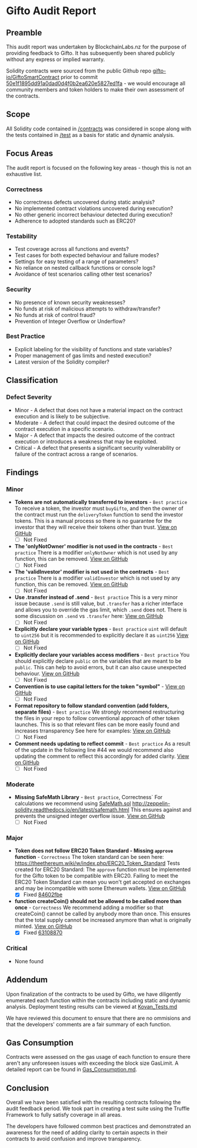 # Gifto Audit Report

## Preamble
This audit report was undertaken by BlockchainLabs.nz for the purpose of providing feedback to Gifto. It has subsequently been shared publicly without any express or implied warranty.

Solidity contracts were sourced from the public Github repo [gifto-io/GiftoSmartContract](https://github.com/BlockchainLabsNZ/gifto-contracts/) prior to commit [50e1f1895dd91a0dad0d4f0b2ea620e5827ed1fa](https://github.com/gifto-io/GiftoSmartContract/tree/50e1f1895dd91a0dad0d4f0b2ea620e5827ed1fa) - we would encourage all community members and token holders to make their own assessment of the contracts.

## Scope
All Solidity code contained in [/contracts](https://github.com/BlockchainLabsNZ/gifto-contracts/tree/master/contracts) was considered in scope along with the tests contained in [/test](https://github.com/BlockchainLabsNZ/gifto-contracts/tree/master/test) as a basis for static and dynamic analysis.

## Focus Areas
The audit report is focused on the following key areas - though this is not an exhaustive list.
### Correctness
- No correctness defects uncovered during static analysis?
- No implemented contract violations uncovered during execution?
- No other generic incorrect behaviour detected during execution?
- Adherence to adopted standards such as ERC20?
### Testability
- Test coverage across all functions and events?
- Test cases for both expected behaviour and failure modes?
- Settings for easy testing of a range of parameters?
- No reliance on nested callback functions or console logs?
- Avoidance of test scenarios calling other test scenarios?
### Security
- No presence of known security weaknesses?
- No funds at risk of malicious attempts to withdraw/transfer?
- No funds at risk of control fraud?
- Prevention of Integer Overflow or Underflow?
### Best Practice
- Explicit labeling for the visibility of functions and state variables?
- Proper management of gas limits and nested execution?
- Latest version of the Solidity compiler?

## Classification
### Defect Severity
- Minor - A defect that does not have a material impact on the contract execution and is likely to be subjective.
- Moderate - A defect that could impact the desired outcome of the contract execution in a specific scenario.
- Major - A defect that impacts the desired outcome of the contract execution or introduces a weakness that may be exploited.
- Critical - A defect that presents a significant security vulnerability or failure of the contract across a range of scenarios.

## Findings
### Minor
- **Tokens are not automatically transferred to investors** - `Best practice` To receive a token, the investor must `buyGifto`, and then the owner of the contract must run the `deliveryToken` function to send the investor tokens. This is a manual process so there is no guarantee for the investor that they will receive their tokens other than trust. [View on GitHub](https://github.com/BlockchainLabsNZ/gifto-contracts/issues/12)
  - [ ] Not Fixed
- **The 'onlyNotOwner' modifier is not used in the contracts** - `Best practice` There is a modifier `onlyNotOwner` which is not used by any function, this can be removed. [View on GitHub](https://github.com/BlockchainLabsNZ/gifto-contracts/issues/13)
  - [ ] Not Fixed
- **The 'validInvestor' modifier is not used in the contracts** - `Best practice` There is a modifier `validInvestor` which is not used by any function, this can be removed. [View on GitHub](https://github.com/BlockchainLabsNZ/gifto-contracts/issues/14)
  - [ ] Not Fixed
- **Use .transfer instead of .send** - `Best practice` This is a very minor issue because `.send` is still value, but `.transfer` has a richer interface and allows you to override the gas limit, which `.send` does not. There is some discussion on `.send` vs `.transfer` here:   [View on GitHub](https://github.com/BlockchainLabsNZ/gifto-contracts/issues/10)
  - [ ] Not Fixed
- **Explicitly declare your variable types** - `Best practice` `uint` will default to `uint256` but it is recommended to explicitly declare it as `uint256`  [View on GitHub](https://github.com/BlockchainLabsNZ/gifto-contracts/issues/9)
  - [ ] Not Fixed
- **Explicitly declare your variables access modifiers** - `Best practice` You should explicitly declare `public` on the variables that are meant to be `public`. This can help to avoid errors, but it can also cause unexpected behaviour.  [View on GitHub](https://github.com/BlockchainLabsNZ/gifto-contracts/issues/8)
  - [ ] Not Fixed
- **Convention is to use capital letters for the token "symbol"** -    [View on GitHub](https://github.com/BlockchainLabsNZ/gifto-contracts/issues/6)
  - [ ] Not Fixed
- **Format repository to follow standard convention (add folders, separate files)** - `Best practice` We strongly recommend restructuring the files in your repo to follow conventional approach of other token launches. This is so that relevant files can be more easily found and increases trransparency See here for examples:    [View on GitHub](https://github.com/BlockchainLabsNZ/gifto-contracts/issues/1)
  - [ ] Not Fixed
- **Comment needs updating to reflect commit** - `Best practice` As a result of the update in the following line #44 we would recommend also updating the comment to reflect this accordingly for added clarity. [View on GitHub](https://github.com/BlockchainLabsNZ/gifto-contracts/issues/11)
  - [ ] Not Fixed

### Moderate
- **Missing SafeMath Library** - `Best practice`, Correctness` For calculations we recommend using [SafeMath.sol](https://github.com/OpenZeppelin/zeppelin-solidity/blob/master/contracts/math/SafeMath.sol) http://zeppelin-solidity.readthedocs.io/en/latest/safemath.html This ensures against and prevents the unsigned integer overflow issue.  [View on GitHub](https://github.com/BlockchainLabsNZ/gifto-contracts/issues/3)
  - [ ] Not Fixed
  
### Major
- **Token does not follow ERC20 Token Standard - Missing `approve` function** - `Correctness` The token standard can be seen here: https://theethereum.wiki/w/index.php/ERC20_Token_Standard Tests created for ERC20 Standard:  The `approve` function must be implemented for the Gifto token to be compatible with ERC20. Failing to meet the ERC20 Token Standard can mean you won't get accepted on exchanges and may be incompatible with some Ethereum wallets.  [View on GitHub](https://github.com/BlockchainLabsNZ/gifto-contracts/issues/5)
  - [x] Fixed [84602fbe](https://github.com/BlockchainLabsNZ/gifto-contracts/commit/de37a1860bb788b4447b0f2d9025150594ddfbfc)
- **function createCoin() should not be allowed to be called more than once** - `Correctness` We recommend adding a modifier so that createCoin() cannot be called by anybody more than once. This ensures that the total supply cannot be increased anymore than what is originally minted.   [View on GitHub](https://github.com/BlockchainLabsNZ/gifto-contracts/issues/4)
  - [x] Fixed [63108870](https://github.com/BlockchainLabsNZ/gifto-contracts/commit/87701be0f15b5610ffdbc1a32514c974a0fd5239)

### Critical
- None found

## Addendum
Upon finalization of the contracts to be used by Gifto, we have diligently enumerated each function within the contracts including static and dynamic analysis. Deployment testing results can be viewed at [Kovan_Tests.md](https://github.com/BlockchainLabsNZ/gifto-contracts/blob/master/Kovan_Tests.md)

We have reviewed this document to ensure that there are no ommisions and that the developers' comments are a fair summary of each function.

## Gas Consumption
Contracts were assessed on the gas usage of each function to ensure there aren't any unforeseen issues with exceeding the block size GasLimit. A detailed report can be found in [Gas_Consumption.md](https://github.com/BlockchainLabsNZ/gifto-contracts/blob/master/Gas_Consumption.md). 

## Conclusion
Overall we have been satisfied with the resulting contracts following the audit feedback period. We took part in creating a test suite using the Truffle Framework to fully satisfy coverage in all areas.

The developers have followed common best practices and demonstrated an awareness for the need of adding clarity to certain aspects in their contracts to avoid confusion and improve transparency.
